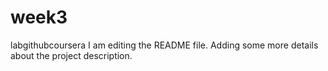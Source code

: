 # week3
labgithubcoursera
I am editing the README file. Adding some more details about the project description.

